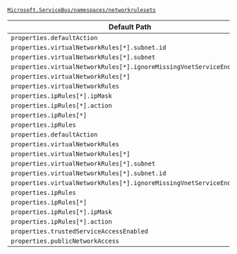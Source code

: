 [`Microsoft.ServiceBus/namespaces/networkrulesets`](https://docs.microsoft.com/en-us/azure/templates/microsoft.servicebus/namespaces/networkrulesets)

| Default Path | Alias |
|---|---|
| `properties.defaultAction` | `Microsoft.ServiceBus/namespaces/networkrulesets/default.defaultAction` |
| `properties.virtualNetworkRules[*].subnet.id` | `Microsoft.ServiceBus/namespaces/networkrulesets/default.virtualNetworkRules[*].subnet.id` |
| `properties.virtualNetworkRules[*].subnet` | `Microsoft.ServiceBus/namespaces/networkrulesets/default.virtualNetworkRules[*].subnet` |
| `properties.virtualNetworkRules[*].ignoreMissingVnetServiceEndpoint` | `Microsoft.ServiceBus/namespaces/networkrulesets/default.virtualNetworkRules[*].ignoreMissingVnetServiceEndpoint` |
| `properties.virtualNetworkRules[*]` | `Microsoft.ServiceBus/namespaces/networkrulesets/default.virtualNetworkRules[*]` |
| `properties.virtualNetworkRules` | `Microsoft.ServiceBus/namespaces/networkrulesets/default.virtualNetworkRules` |
| `properties.ipRules[*].ipMask` | `Microsoft.ServiceBus/namespaces/networkrulesets/default.ipRules[*].ipMask` |
| `properties.ipRules[*].action` | `Microsoft.ServiceBus/namespaces/networkrulesets/default.ipRules[*].action` |
| `properties.ipRules[*]` | `Microsoft.ServiceBus/namespaces/networkrulesets/default.ipRules[*]` |
| `properties.ipRules` | `Microsoft.ServiceBus/namespaces/networkrulesets/default.ipRules` |
| `properties.defaultAction` | `Microsoft.ServiceBus/namespaces/networkrulesets/defaultAction` |
| `properties.virtualNetworkRules` | `Microsoft.ServiceBus/namespaces/networkrulesets/virtualNetworkRules` |
| `properties.virtualNetworkRules[*]` | `Microsoft.ServiceBus/namespaces/networkrulesets/virtualNetworkRules[*]` |
| `properties.virtualNetworkRules[*].subnet` | `Microsoft.ServiceBus/namespaces/networkrulesets/virtualNetworkRules[*].subnet` |
| `properties.virtualNetworkRules[*].subnet.id` | `Microsoft.ServiceBus/namespaces/networkrulesets/virtualNetworkRules[*].subnet.id` |
| `properties.virtualNetworkRules[*].ignoreMissingVnetServiceEndpoint` | `Microsoft.ServiceBus/namespaces/networkrulesets/virtualNetworkRules[*].ignoreMissingVnetServiceEndpoint` |
| `properties.ipRules` | `Microsoft.ServiceBus/namespaces/networkrulesets/ipRules` |
| `properties.ipRules[*]` | `Microsoft.ServiceBus/namespaces/networkrulesets/ipRules[*]` |
| `properties.ipRules[*].ipMask` | `Microsoft.ServiceBus/namespaces/networkrulesets/ipRules[*].ipMask` |
| `properties.ipRules[*].action` | `Microsoft.ServiceBus/namespaces/networkrulesets/ipRules[*].action` |
| `properties.trustedServiceAccessEnabled` | `Microsoft.ServiceBus/namespaces/networkRuleSets/trustedServiceAccessEnabled` |
| `properties.publicNetworkAccess` | `Microsoft.ServiceBus/namespaces/networkRuleSets/publicNetworkAccess` |

